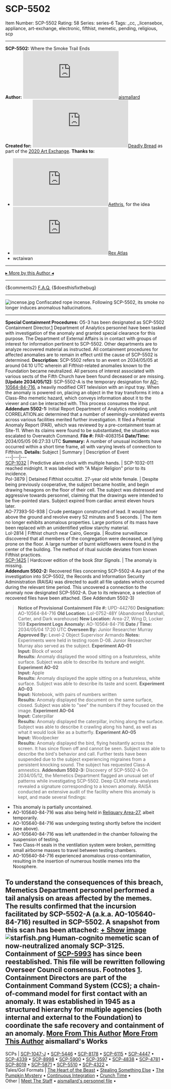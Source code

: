# SCP-5502
Item Number: SCP-5502
Rating: 58
Series: series-6
Tags: _cc, _licensebox, appliance, art-exchange, electronic, fifthist, memetic, pending, religious, scp

---

**SCP-5502:** Where the Smoke Trail Ends  
**Author:** [![aismallard](https://www.wikidot.com/avatar.php?userid=4598089&amp;size=small&amp;timestamp=1750781990)](http://www.wikidot.com/user:info/aismallard)[aismallard](http://www.wikidot.com/user:info/aismallard)  
**Created for:** [![Deadly Bread](https://www.wikidot.com/avatar.php?userid=3988532&amp;size=small&amp;timestamp=1750781990)](http://www.wikidot.com/user:info/deadly-bread)[Deadly Bread](http://www.wikidot.com/user:info/deadly-bread) as part of the [2020 Art Exchange](https://scp-wiki.wikidot.com/forum/t-13863495/9th-annual-holiday-art-exchange).
**Thanks to:**
  * [![Aethris](https://www.wikidot.com/avatar.php?userid=5158506&amp;size=small&amp;timestamp=1750781990)](http://www.wikidot.com/user:info/aethris)[Aethris](http://www.wikidot.com/user:info/aethris), for the idea
  * [![Rex Atlas](https://www.wikidot.com/avatar.php?userid=4057128&amp;size=small&amp;timestamp=1750781990)](http://www.wikidot.com/user:info/rex-atlas)[Rex Atlas](http://www.wikidot.com/user:info/rex-atlas)
  * wctaiwan

* * *
[▸ More by this Author ◂](https://scp-wiki.wikidot.com/aismallard)
* * *
{$comments2}
[F.A.Q.](https://scp-wiki.wikidot.com/component:info-ayers)
{$doesthisfixthebug}
* * *
![incense.jpg](https://scp-wiki.wdfiles.com/local--files/scp-5502/incense.jpg)
Confiscated rope incense. Following SCP-5502, its smoke no longer induces anomalous hallucinations.
* * *
**Special Containment Procedures:** O5-3 has been designated as SCP-5502 Containment Director.[1](javascript:;) Department of Analytics personnel have been tasked with investigation of the anomaly and granted special clearance for this purpose. The Department of External Affairs is in contact with groups of interest for information pertinent to SCP-5502. Other departments are to analyze recovered material as instructed.
All containment procedures for affected anomalies are to remain in effect until the cause of SCP-5502 is determined.
**Description:** SCP-5502 refers to an event on 2034/05/05 at around 04:10 UTC wherein all Fifthist-related anomalies known to the Foundation became neutralized. All persons of interest associated with various sects of the Fifth Church have been found deceased or are missing.
**[Update 2034/05/12]:** SCP-5502-A is the temporary designation for [AO-10564-84-716](/log-of-anomalous-items), a heavily modified CRT television with an input tray. When the anomaly is powered on, placing an object in the tray transforms it into a Class-Rho memetic hazard, which conveys information about it to the viewer and can be interacted with. This process consumes the input.
**Addendum 5502-1:** Initial Report
Department of Analytics modeling unit CORRELATION.aic determined that a number of seemingly-unrelated events across various facilities merited further investigation. It filed a Potential Anomaly Report (PAR), which was reviewed by a pre-containment team at Site-11. When its claims were found to be substantiated, the situation was escalated to Overwatch Command.
**File #:** PAR-4083154
**Date/Time:** 2034/05/05 06:27:33 UTC
**Summary:** A number of unusual incidents have occurred within a short time frame, all with varying levels of connection to Fifthism.
**Details:**
Subject | Summary | Description of Event  
---|---|---  
[SCP-1032](/scp-1032) | Predictive alarm clock with multiple hands. | SCP-1032-011 reached midnight. It was labeled with "A Major Religion" prior to its incidence.  
PoI-3879 | Detained Fifthist occultist. 27-year old white female. | Despite being previously cooperative, the subject became hostile, and begin drawing hexagons on the floor of their cell. The subject was distressed and aggressive towards personnel, claiming that the drawings were intended to be five-pointed stars. Subject expired from cardiac arrest eleven hours later.  
AO-77393-50-938 | Crude pentagon constructed of lead. It would hover above the ground and revolve every 52 minutes and 5 seconds. | The item no longer exhibits anomalous properties. Large portions of its mass have been replaced with an unidentified yellow starchy material.  
LoI-2814 | Fifthist church near Cairo, Georgia. | Routine surveillance discovered that all members of the congregation were deceased, and lying prone on the floor. A large number of burnt wildflowers were found in the center of the building. The method of ritual suicide deviates from known Fifthist practices.  
[SCP-1425](/scp-1425) | Hardcover edition of the book _Star Signals_. | The anomaly is missing.  
**Addendum 5502-2:** Recovered files concerning SCP-5502-A
As part of the investigation into SCP-5502, the Records and Information Security Administration (RAISA) was directed to audit all file updates which occurred during the relevant time period. This uncovered a connection to the anomaly now designated SCP-5502-A. Due to its relevance, a selection of recovered files have been attached. (See Addendum 5502-3)
> **Notice of Provisional Containment**
> **File #:** UPD-442760
> **Designation:** AO-10564-84-716
> **Old Location:** LoI-0752-48Y (Abandoned Marshall, Carter, and Dark warehouse)
> **New Location:** Area-27, Wing D, Locker 159
**Experiment Logs**
**Anomaly:** AO-10564-84-716
**Date / Time:** 2034/05/04 17:20 UTC
**Overseen By:** Junior Researcher Murray
**Approved By:** Level-2 Object Supervisor Armando
**Notes:** Experiments were held in testing room D-08. Junior Researcher Murray also served as the subject.
> **Experiment AO-01**  
>  **Input:** Block of wood  
>  **Results:** Anomaly displayed the wood sitting on a featureless, white surface. Subject was able to describe its texture and weight.
> **Experiment AO-02**  
>  **Input:** Apple  
>  **Results:** Anomaly displayed the apple sitting on a featureless, white surface. Subject was able to describe its taste and scent.
> **Experiment AO-03**  
>  **Input:** Notebook, with pairs of numbers written  
>  **Results:** Anomaly displayed the document on the same surface, closed. Subject was able to "see" the numbers if they focused on the image.
> **Experiment AO-04**  
>  **Input:** Caterpillar  
>  **Results:** Anomaly displayed the caterpillar, inching along the surface. Subject was able to describe it crawling along his hand, as well as what it would look like as a butterfly.
> **Experiment AO-05**  
>  **Input:** Woodpecker  
>  **Results:** Anomaly displayed the bird, flying hesitantly across the screen. It has since flown off and cannot be seen. Subject was able to describe the bird's behavior and call.
Further tests have been suspended due to the subject experiencing migraines from a persistent knocking sound. The subject has requested Class-A amnestics.
**Addendum 5502-3:** Discovery of SCP-5502-A
On 2034/05/12, the Memetics Department flagged an unusual set of patterns while investigating SCP-5502. Deep CLKM meta-analyses revealed a signature corresponding to a known anomaly.
RAISA conducted an extensive audit of the facility where this anomaly is kept, and made several findings:
  * This anomaly is partially uncontained.
  * AO-105640-84-716 was also being held in [Reliquary Area-27](/secure-facility-dossier-reliquary-area-27), albeit temporarily.
  * AO-105640-84-716 was undergoing testing shortly before the incident (see above).
  * AO-105640-84-716 was left unattended in the chamber following the suspension of testing.
  * Two Class-H seals in the ventilation system were broken, permitting small airborne masses to travel between testing chambers.
  * AO-105640-84-716 experienced anomalous cross-contamination, resulting in the insertion of numerous hostile memes into the Noosphere.

To understand the consequences of this breach, Memetics Department personnel performed a tail analysis on areas affected by the memes. The results confirmed that the incursion facilitated by SCP-5502-A (a.k.a. AO-105640-84-716) resulted in SCP-5502. A snapshot from this scan has been attached:
[\+ Show image](javascript:;)
![starfish.png](https://scp-wiki.wdfiles.com/local--files/scp-5502/starfish.png)
Human-cognito memetic scan of now-neutralized anomaly SCP-3125.
Containment of [SCP-5993](/scp-5993) has since been reestablished. This file will be rewritten following Overseer Council consensus.
Footnotes
[1](javascript:;). Containment Directors are part of the Containment Command System (CCS); a chain-of-command model for first contact with an anomaly. It was established in 1945 as a structured hierarchy for multiple agencies (both internal and external to the Foundation) to coordinate the safe recovery and containment of an anomaly.
[More From This Author](javascript:;)
[More From This Author](javascript:;)
aismallard's Works  
---  
SCPs |  [SCP-1047-J](/scp-1047-j) • [SCP-5446](/scp-5446) • [SCP-8178](/scp-8178) • [SCP-6115](/scp-6115) • [SCP-4447](/scp-4447) • [SCP-4339](/scp-4339) • [SCP-8998](/scp-8998) • [SCP-5900](/scp-5900) • [SCP-3597](/scp-3597) • [SCP-4838](/scp-4838) • [SCP-4781](/scp-4781) • [SCP-8019](/scp-8019) • [SCP-5871](/scp-5871) • [SCP-5510](/scp-5510) • [SCP-4322](/scp-4322) •  
Tales/GoI Formats |  [The Heart of the Beast](/heart-of-the-beast) • [Stealing Something Else](/stealing-something-else) • [The Pumpkin Mystery](/pumpkin-mystery) • [Continuous Integration](/continuous-integration) • [Crunch Time](/crunch-time) •  
Other |  [Meet The Staff](/meet-the-staff) • [aismallard's personnel file](/aismallard) •